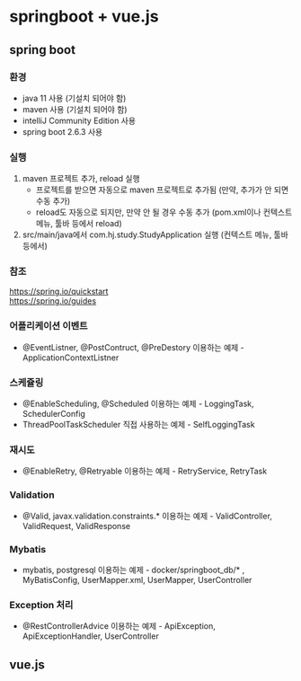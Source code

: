 # springboot + vue.js

## spring boot

### 환경
* java 11 사용 (기설치 되어야 함)
* maven 사용 (기설치 되어야 함)
* intelliJ Community Edition 사용
* spring boot 2.6.3 사용

### 실행
1. maven 프로젝트 추가, reload 실행 
   - 프로젝트를 받으면 자동으로 maven 프로젝트로 추가됨 (만약, 추가가 안 되면 수동 추가)
   - reload도 자동으로 되지만, 만약 안 될 경우 수동 추가 (pom.xml이나 컨텍스트 메뉴, 툴바 등에서 reload)
2. src/main/java에서 com.hj.study.StudyApplication 실행 (컨텍스트 메뉴, 툴바 등에서)

### 참조 
https://spring.io/quickstart  
https://spring.io/guides  

### 어플리케이션 이벤트
* @EventListner, @PostContruct, @PreDestory 이용하는 예제 - ApplicationContextListner

### 스케쥴링
* @EnableScheduling, @Scheduled 이용하는 예제 - LoggingTask, SchedulerConfig
* ThreadPoolTaskScheduler 직접 사용하는 예제 - SelfLoggingTask

### 재시도
* @EnableRetry, @Retryable 이용하는 예제 - RetryService, RetryTask

### Validation
* @Valid, javax.validation.constraints.* 이용하는 예제 - ValidController, ValidRequest, ValidResponse

### Mybatis
* mybatis, postgresql 이용하는 예제 - docker/springboot_db/* , MyBatisConfig, UserMapper.xml, UserMapper, UserController

### Exception 처리
* @RestControllerAdvice 이용하는 예제 - ApiException, ApiExceptionHandler, UserController

## vue.js

### 


